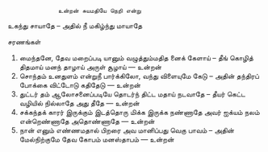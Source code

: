 

                  உன்றன் சுயமதியே நெறி என்று
 உகந்து சாயாதே – அதில் நீ
 மகிழ்ந்து மாயாதே
            
சரணங்கள்
1. மைந்தனே, தேவ மறைப்படி யானும்
 வழுத்தும்மதித னைக் கேளாய் – தீங்
 கொழித் திதமாய் மனந் தாழாய் அருள் சூழாய் — உன்றன்
 2. சொந்தம் உனதுளம் என்றுநீ பார்க்கிலோ,
 வந்து விளையுமே கேடு – அதின்
 தந்திரப் போக்கை விட்டோடு கதிதேடு — உன்றன்
 3. துட்டர் தம் ஆலோசனைப்படியே தொடர்ந்
 திட்ட மதாய் நடவாதே – தீயர்
 கெட்ட வழியில் நில்லாதே அது தீதே — உன்றன்
 4. சக்கந்தக் காரர் இருக்கும் இடத்தொரு
 மிக்க இருக்க நண்ணாதே அவர்
 ஐக்யம் நலம் என்றெண்ணாதே அதொண்ணாதே — உன்றன்
 5. நான் எனும் எண்ணமதால் பிறரை அவ
 மானிப்பது வெகு பாவம் – அதின்
 மேல்நிற்குமே தேவ கோபம் மனஸ்தாபம் — உன்றன்


